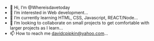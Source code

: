 - 👋 Hi, I’m @Whereisdavetoday
- 👀 I’m interested in Web development...
- 🌱 I’m currently learning HTML, CSS, Javascript, REACT/Node...
- 💞️ I’m looking to collaborate on small projects to get comfortable with larger projects as I learn...
- 📫 How to reach me davidcpipkin@yahoo.com...

<!---
Whereisdavetoday/Whereisdavetoday is a ✨ special ✨ repository because its `README.md` (this file) appears on your GitHub profile.
You can click the Preview link to take a look at your changes.
--->

